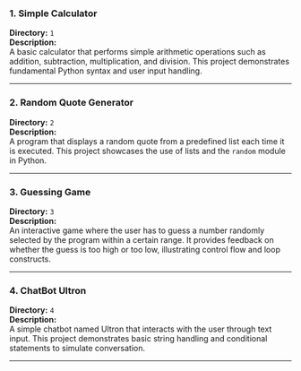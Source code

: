 ### 1. **Simple Calculator**
   **Directory:** `1`  
   **Description:**  
   A basic calculator that performs simple arithmetic operations such as addition, subtraction, multiplication, and division. This project demonstrates fundamental Python syntax and user input handling.

---

### 2. **Random Quote Generator**
   **Directory:** `2`  
   **Description:**  
   A program that displays a random quote from a predefined list each time it is executed. This project showcases the use of lists and the `random` module in Python.

---

### 3. **Guessing Game**
   **Directory:** `3`  
   **Description:**  
   An interactive game where the user has to guess a number randomly selected by the program within a certain range. It provides feedback on whether the guess is too high or too low, illustrating control flow and loop constructs.

---

### 4. **ChatBot Ultron**
   **Directory:** `4`  
   **Description:**  
   A simple chatbot named Ultron that interacts with the user through text input. This project demonstrates basic string handling and conditional statements to simulate conversation.

---
